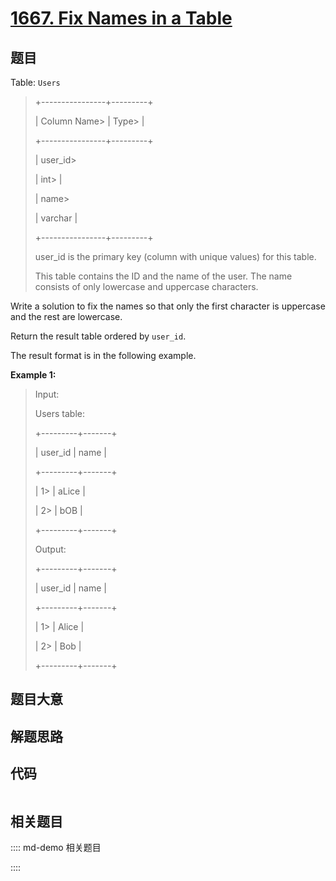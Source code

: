 # [1667. Fix Names in a Table](https://leetcode.com/problems/fix-names-in-a-table/)

## 题目

Table: `Users`

> 
> 
> 
> 
> 
> +----------------+---------+
> 
> | Column Name> 
> | Type> 
> |
> 
> +----------------+---------+
> 
> | user_id> 
> > 
> | int> 
>  |
> 
> | name> 
> > 
>    | varchar |
> 
> +----------------+---------+
> 
> user_id is the primary key (column with unique values) for this table.
> 
> This table contains the ID and the name of the user. The name consists of only lowercase and uppercase characters.
> 
> 



Write a solution to fix the names so that only the first character is
uppercase and the rest are lowercase.

Return the result table ordered by `user_id`.

The result format is in the following example.



**Example 1:**

> Input: 
> 
> Users table:
> 
> +---------+-------+
> 
> | user_id | name  |
> 
> +---------+-------+
> 
> | 1> 
>    | aLice |
> 
> | 2> 
>    | bOB   |
> 
> +---------+-------+
> 
> Output: 
> 
> +---------+-------+
> 
> | user_id | name  |
> 
> +---------+-------+
> 
> | 1> 
>    | Alice |
> 
> | 2> 
>    | Bob   |
> 
> +---------+-------+
> 
> 


## 题目大意

## 解题思路

## 代码

```javascript

```

## 相关题目

:::: md-demo 相关题目

::::
